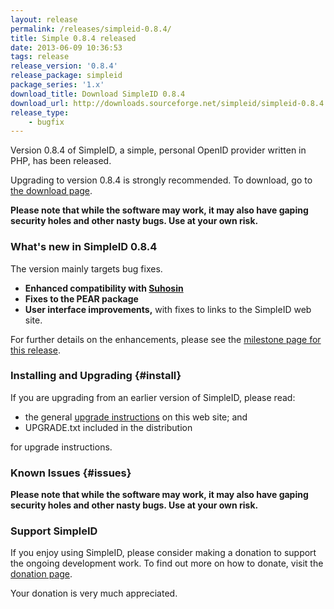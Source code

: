```yaml
---
layout: release
permalink: /releases/simpleid-0.8.4/
title: Simple 0.8.4 released
date: 2013-06-09 10:36:53
tags: release
release_version: '0.8.4'
release_package: simpleid
package_series: '1.x'
download_title: Download SimpleID 0.8.4
download_url: http://downloads.sourceforge.net/simpleid/simpleid-0.8.4.tar.gz
release_type: 
    - bugfix
---
```


Version 0.8.4 of SimpleID, a simple, personal OpenID provider written in PHP, has been released.

Upgrading to version 0.8.4 is strongly recommended.  To download, go to [the download page](/download).

**Please note that while the software may work, it may also have gaping security holes and other nasty bugs. Use at your own risk.**

### What's new in SimpleID 0.8.4

The version mainly targets bug fixes.

- **Enhanced compatibility with [Suhosin](http://www.hardened-php.net/suhosin)**
- **Fixes to the PEAR package**
- **User interface improvements,** with fixes to links to the SimpleID web site.

For further details on the enhancements, please see the [milestone page for this release](http://simpleid.koinic.net/trac/milestone/0.8.4).

### Installing and Upgrading {#install}

If you are upgrading from an earlier version of SimpleID, please read:

- the general [upgrade instructions](http://simpleid.sourceforge.net/documentation/getting-started/upgrading) on this web site; and
- UPGRADE.txt included in the distribution

for upgrade instructions.

### Known Issues {#issues}

**Please note that while the software may work, it may also have gaping security holes and other nasty bugs. Use at your own risk.**

### Support SimpleID

If you enjoy using SimpleID, please consider making a donation to support the
ongoing development work.  To find out more on how to donate, visit
the [donation page](http://simpleid.org/donate).

Your donation is very much appreciated.